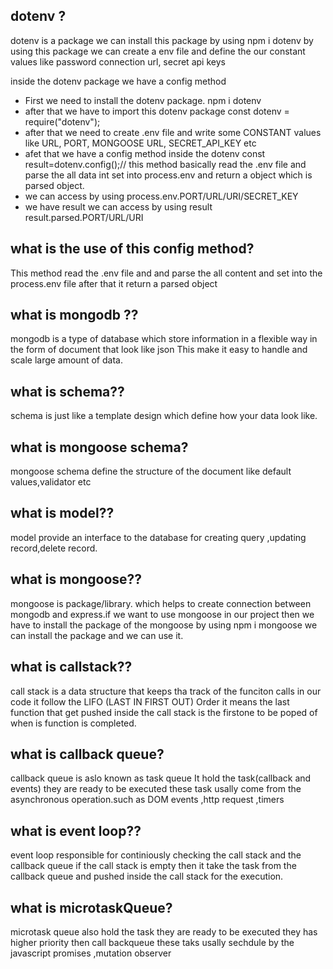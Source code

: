 ## dotenv ?

dotenv is a package we can install this package by using npm i dotenv by using this package we can create a env file and define the our constant values like password connection url, secret api keys

inside the dotenv package we have a config method

- First we need to install the dotenv package.
  npm i dotenv
- after that we have to import this dotenv package
  const dotenv = require("dotenv");
- after that we need to create .env file and write some CONSTANT values like URL, PORT, MONGOOSE URL, SECRET_API_KEY etc
- afet that we have a config method inside the dotenv
  const result=dotenv.config();// this method basically read the .env file and parse the all data int set into process.env and return a object which is parsed object.
- we can access by using process.env.PORT/URL/URI/SECRET_KEY
- we have result we can access by using result result.parsed.PORT/URL/URI

## what is the use of this config method?

This method read the .env file and and parse the all content and set into the process.env file after that it return a parsed object

## what is mongodb ??

mongodb is a type of database which store information in a flexible way in the form of document that look like json
This make it easy to handle and scale large amount of data.

## what is schema??

schema is just like a template design which define how your data look like.

## what is mongoose schema?

mongoose schema define the structure of the document like default values,validator etc

## what is model??

model provide an interface to the database for creating query ,updating record,delete record.

## what is mongoose??

mongoose is package/library. which helps to create connection between mongodb and express.if we want to use mongoose in our project then we have to install the package of the mongoose by using npm i mongoose we can install the package and we can use it.

## what is callstack??
 
 call stack is a data structure that keeps tha track of the funciton calls in our code it follow the LIFO (LAST IN FIRST OUT) Order it means the last function that get pushed inside the call stack is the firstone to be poped of when is function is completed.

## what is callback queue?
  
  callback queue is aslo known as task queue It hold the task(callback and events) they are ready to be executed these task usally come from the asynchronous operation.such as DOM events ,http request ,timers

## what is event loop??
  
  event loop responsible for continiously checking the call stack and the callback queue if the call stack is empty then it take the task from the callback queue  and pushed inside the call stack for the execution.

## what is microtaskQueue? 
  
  microtask queue also hold the task they are ready to be executed they has higher priority then call backqueue these taks usally sechdule by the javascript promises ,mutation observer
